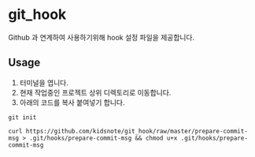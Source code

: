 # git_hook

Github 과 연계하여 사용하기위해 hook 설정 파일을 제공합니다.

## Usage 

1. 터미널을 엽니다. 
2. 현재 작업중인 프로젝트 상위 디렉토리로 이동합니다.
2. 아래의 코드를 복사 붙여넣기 합니다.

```
git init 
```

```
curl https://github.com/kidsnote/git_hook/raw/master/prepare-commit-msg > .git/hooks/prepare-commit-msg && chmod u+x .git/hooks/prepare-commit-msg
```

